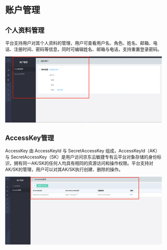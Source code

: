 # 账户管理

## 个人资料管理

平台支持用户对其个人资料的管理，用户可查看用户名、角色、姓名、邮箱、电话、注册时间、密码等信息，同时可编辑姓名、邮箱与电话，支持重置登录密码。

![Account-Management-1](../../../../image/JD-Cloud-Swift-HCI-Edition/Account-Management-1.png)



## AccessKey管理

AccessKey 由 AccessKeyId 与 SecretAccessKey 组成，AccessKeyId（AK）与 SecretAccessKey（SK）是用户访问京东云敏捷专有云平台对象存储的身份标识，拥有同一AK/SK的任何人均具有相同的资源访问和操作权限。平台支持对AK/SK的管理，用户可以对其AK/SK执行创建、删除的操作。

![Account-Management-2](../../../../image/JD-Cloud-Swift-HCI-Edition/Account-Management-2.png)

